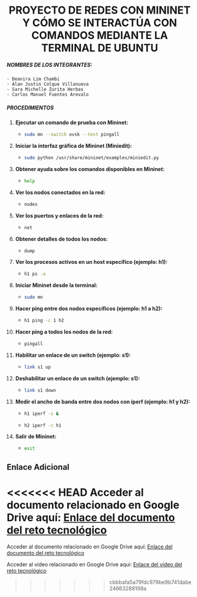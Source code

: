 <h1 align="center">
  PROYECTO DE REDES CON MININET Y CÓMO SE INTERACTÚA CON COMANDOS MEDIANTE LA TERMINAL DE UBUNTU
</h1>

##### NOMBRES DE LOS INTEGRANTES:
    - Deanira Lim Chambi
    - Alan Justin Colque Villanueva
    - Sara Michelle Zurita Herbas
    - Carlos Manuel Fuentes Arevalo

##### PROCEDIMIENTOS

1. **Ejecutar un comando de prueba con Mininet:**
   - ```bash
     sudo mn --switch ovsk --test pingall
     ```

2. **Iniciar la interfaz gráfica de Mininet (Miniedit):**
   - ```bash
     sudo python /usr/share/mininet/examples/miniedit.py
     ```

3. **Obtener ayuda sobre los comandos disponibles en Mininet:**
   - ```bash
     help
     ```

4. **Ver los nodos conectados en la red:**
   - ```bash
     nodes
     ```

5. **Ver los puertos y enlaces de la red:**
   - ```bash
     net
     ```

6. **Obtener detalles de todos los nodos:**
   - ```bash
     dump
     ```

7. **Ver los procesos activos en un host específico (ejemplo: h1):**
   - ```bash
     h1 ps -a
     ```

8. **Iniciar Mininet desde la terminal:**
   - ```bash
     sudo mn
     ```

9. **Hacer ping entre dos nodos específicos (ejemplo: h1 a h2):**
   - ```bash
     h1 ping -c 1 h2
     ```

10. **Hacer ping a todos los nodos de la red:**
    - ```bash
      pingall
      ```

11. **Habilitar un enlace de un switch (ejemplo: s1):**
    - ```bash
      link s1 up
      ```

12. **Deshabilitar un enlace de un switch (ejemplo: s1):**
    - ```bash
      link s1 down
      ```

13. **Medir el ancho de banda entre dos nodos con iperf (ejemplo: h1 y h2):**
    - ```bash
      h1 iperf -s &
      ```
    - ```bash
      h2 iperf -c h1
      ```

14. **Salir de Mininet:**
    - ```bash
      exit
      ```
## Enlace Adicional
<<<<<<< HEAD
Acceder al documento relacionado en Google Drive aquí: [Enlace del documento del reto tecnológico](https://drive.google.com/file/d/1FiACRHnfzqF6kFtO2bHbWBo6HMsngdDt/view?usp=sharing)
=======
Acceder al documento relacionado en Google Drive aquí: [Enlace del documento del reto tecnológico](https://drive.google.com/file/d/1FiACRHnfzqF6kFtO2bHbWBo6HMsngdDt/view?usp=sharing)

Acceder al video relacionado en Google Drive aquí: [Enlace del video del reto tecnológico](https://drive.google.com/file/d/18BwPirwlpqRg-y2Y7btDiPR1dAo8Fg4R/view?usp=drivesdk)
>>>>>>> cbbbafa5a79fdc979be9b741dabe24663288198a
